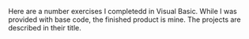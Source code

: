 Here are a number exercises I completedd in Visual Basic. While I was provided with base code, the finished product is mine.
The projects are described in their title. 
